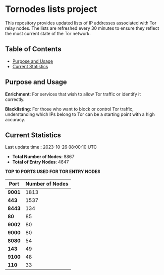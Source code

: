 # Tornodes lists project

This repository provides updated lists of IP addresses associated with Tor relay nodes. The lists are refreshed every 30 minutes to ensure they reflect the most current state of the Tor network.

## Table of Contents

- [Purpose and Usage](#purpose-and-usage)
- [Current Statistics](#current-statistics)


## Purpose and Usage

**Enrichment**: For services that wish to allow Tor traffic or identify it correctly.

**Blacklisting**: For those who want to block or control Tor traffic, understanding which IPs belong to Tor can be a starting point with a high accuracy.

## Current Statistics

Last update time : 2023-10-26 08:00:10 UTC

- **Total Number of Nodes**: 8867
- **Total of Entry Nodes**: 4647

**TOP 10 PORTS USED FOR TOR ENTRY NODES**

| **Port** | **Number of Nodes** |
|------|-----------------|
| **9001**   | 1813  |
| **443**   | 1537  |
| **8443**   | 134  |
| **80**   | 85  |
| **9002**   | 80  |
| **9000**   | 80  |
| **8080**   | 54  |
| **143**   | 49  |
| **9100**   | 48  |
| **110**   | 33  |

